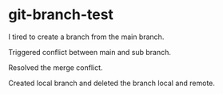 # git-branch-test

I tired to create a branch from the main branch.

Triggered conflict between main and sub branch.

Resolved the merge conflict.

Created local branch and deleted the branch local and remote.
